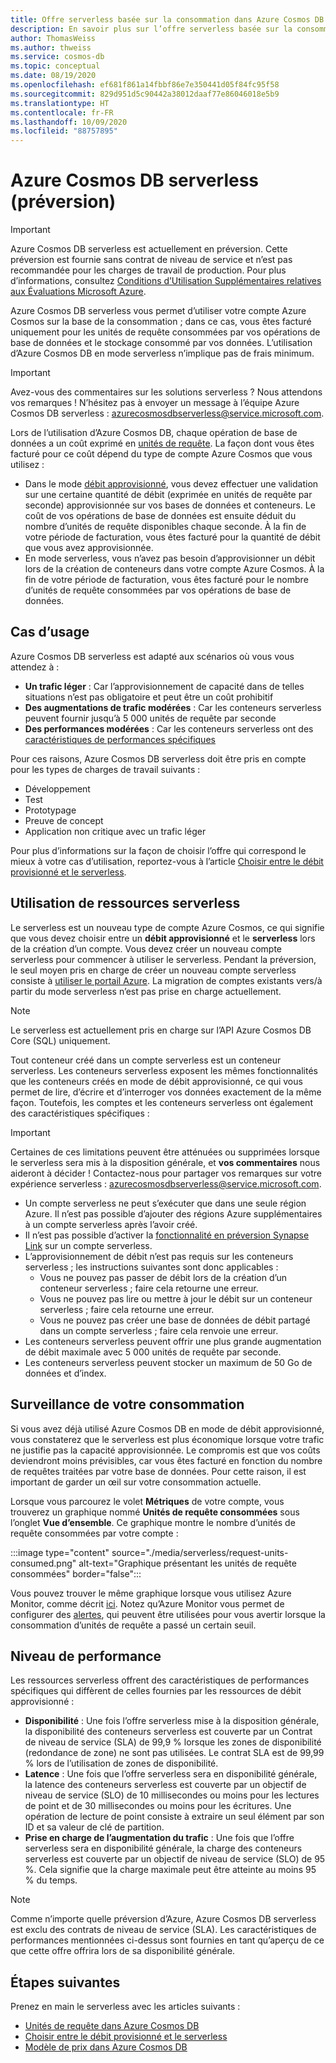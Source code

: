 ```yaml
---
title: Offre serverless basée sur la consommation dans Azure Cosmos DB
description: En savoir plus sur l’offre serverless basée sur la consommation d’Azure Cosmos DB.
author: ThomasWeiss
ms.author: thweiss
ms.service: cosmos-db
ms.topic: conceptual
ms.date: 08/19/2020
ms.openlocfilehash: ef681f861a14fbbf86e7e350441d05f84fc95f58
ms.sourcegitcommit: 829d951d5c90442a38012daaf77e86046018e5b9
ms.translationtype: HT
ms.contentlocale: fr-FR
ms.lasthandoff: 10/09/2020
ms.locfileid: "88757895"
---
```

# <a name="azure-cosmos-db-serverless-preview"></a>Azure Cosmos DB serverless (préversion)

> [!IMPORTANT]
> Azure Cosmos DB serverless est actuellement en préversion. Cette préversion est fournie sans contrat de niveau de service et n’est pas recommandée pour les charges de travail de production. Pour plus d’informations, consultez [Conditions d’Utilisation Supplémentaires relatives aux Évaluations Microsoft Azure](https://azure.microsoft.com/support/legal/preview-supplemental-terms/).

Azure Cosmos DB serverless vous permet d’utiliser votre compte Azure Cosmos sur la base de la consommation ; dans ce cas, vous êtes facturé uniquement pour les unités de requête consommées par vos opérations de base de données et le stockage consommé par vos données. L’utilisation d’Azure Cosmos DB en mode serverless n’implique pas de frais minimum.

> [!IMPORTANT] 
> Avez-vous des commentaires sur les solutions serverless ? Nous attendons vos remarques ! N’hésitez pas à envoyer un message à l’équipe Azure Cosmos DB serverless : [azurecosmosdbserverless@service.microsoft.com](mailto:azurecosmosdbserverless@service.microsoft.com).

Lors de l’utilisation d’Azure Cosmos DB, chaque opération de base de données a un coût exprimé en [unités de requête](request-units.md). La façon dont vous êtes facturé pour ce coût dépend du type de compte Azure Cosmos que vous utilisez :

- Dans le mode [débit approvisionné](set-throughput.md), vous devez effectuer une validation sur une certaine quantité de débit (exprimée en unités de requête par seconde) approvisionnée sur vos bases de données et conteneurs. Le coût de vos opérations de base de données est ensuite déduit du nombre d’unités de requête disponibles chaque seconde. À la fin de votre période de facturation, vous êtes facturé pour la quantité de débit que vous avez approvisionnée.
- En mode serverless, vous n’avez pas besoin d’approvisionner un débit lors de la création de conteneurs dans votre compte Azure Cosmos. À la fin de votre période de facturation, vous êtes facturé pour le nombre d’unités de requête consommées par vos opérations de base de données.

## <a name="use-cases"></a>Cas d’usage

Azure Cosmos DB serverless est adapté aux scénarios où vous vous attendez à :

- **Un trafic léger** : Car l’approvisionnement de capacité dans de telles situations n’est pas obligatoire et peut être un coût prohibitif
- **Des augmentations de trafic modérées** : Car les conteneurs serverless peuvent fournir jusqu’à 5 000 unités de requête par seconde
- **Des performances modérées** : Car les conteneurs serverless ont des [caractéristiques de performances spécifiques](#performance)

Pour ces raisons, Azure Cosmos DB serverless doit être pris en compte pour les types de charges de travail suivants :

- Développement
- Test
- Prototypage
- Preuve de concept
- Application non critique avec un trafic léger

Pour plus d’informations sur la façon de choisir l’offre qui correspond le mieux à votre cas d’utilisation, reportez-vous à l’article [Choisir entre le débit provisionné et le serverless](throughput-serverless.md).

## <a name="using-serverless-resources"></a>Utilisation de ressources serverless

Le serverless est un nouveau type de compte Azure Cosmos, ce qui signifie que vous devez choisir entre un **débit approvisionné** et le **serverless** lors de la création d’un compte. Vous devez créer un nouveau compte serverless pour commencer à utiliser le serverless. Pendant la préversion, le seul moyen pris en charge de créer un nouveau compte serverless consiste à [utiliser le portail Azure](create-cosmosdb-resources-portal.md). La migration de comptes existants vers/à partir du mode serverless n’est pas prise en charge actuellement.

> [!NOTE]
> Le serverless est actuellement pris en charge sur l’API Azure Cosmos DB Core (SQL) uniquement.

Tout conteneur créé dans un compte serverless est un conteneur serverless. Les conteneurs serverless exposent les mêmes fonctionnalités que les conteneurs créés en mode de débit approvisionné, ce qui vous permet de lire, d’écrire et d’interroger vos données exactement de la même façon. Toutefois, les comptes et les conteneurs serverless ont également des caractéristiques spécifiques :

> [!IMPORTANT]
> Certaines de ces limitations peuvent être atténuées ou supprimées lorsque le serverless sera mis à la disposition générale, et **vos commentaires** nous aideront à décider ! Contactez-nous pour partager vos remarques sur votre expérience serverless : [azurecosmosdbserverless@service.microsoft.com](mailto:azurecosmosdbserverless@service.microsoft.com).

- Un compte serverless ne peut s’exécuter que dans une seule région Azure. Il n’est pas possible d’ajouter des régions Azure supplémentaires à un compte serverless après l’avoir créé.
- Il n’est pas possible d’activer la [fonctionnalité en préversion Synapse Link](synapse-link.md) sur un compte serverless.
- L’approvisionnement de débit n’est pas requis sur les conteneurs serverless ; les instructions suivantes sont donc applicables :
    - Vous ne pouvez pas passer de débit lors de la création d’un conteneur serverless ; faire cela retourne une erreur.
    - Vous ne pouvez pas lire ou mettre à jour le débit sur un conteneur serverless ; faire cela retourne une erreur.
    - Vous ne pouvez pas créer une base de données de débit partagé dans un compte serverless ; faire cela renvoie une erreur.
- Les conteneurs serverless peuvent offrir une plus grande augmentation de débit maximale avec 5 000 unités de requête par seconde.
- Les conteneurs serverless peuvent stocker un maximum de 50 Go de données et d’index.

## <a name="monitoring-your-consumption"></a>Surveillance de votre consommation

Si vous avez déjà utilisé Azure Cosmos DB en mode de débit approvisionné, vous constaterez que le serverless est plus économique lorsque votre trafic ne justifie pas la capacité approvisionnée. Le compromis est que vos coûts deviendront moins prévisibles, car vous êtes facturé en fonction du nombre de requêtes traitées par votre base de données. Pour cette raison, il est important de garder un œil sur votre consommation actuelle.

Lorsque vous parcourez le volet **Métriques** de votre compte, vous trouverez un graphique nommé **Unités de requête consommées** sous l’onglet **Vue d’ensemble**. Ce graphique montre le nombre d’unités de requête consommées par votre compte :

:::image type="content" source="./media/serverless/request-units-consumed.png" alt-text="Graphique présentant les unités de requête consommées" border="false":::

Vous pouvez trouver le même graphique lorsque vous utilisez Azure Monitor, comme décrit [ici](monitor-request-unit-usage.md). Notez qu’Azure Monitor vous permet de configurer des [alertes](../azure-monitor/platform/alerts-metric-overview.md), qui peuvent être utilisées pour vous avertir lorsque la consommation d’unités de requête a passé un certain seuil.

## <a name="performance"></a><a id="performance"></a>Niveau de performance

Les ressources serverless offrent des caractéristiques de performances spécifiques qui diffèrent de celles fournies par les ressources de débit approvisionné :

- **Disponibilité** : Une fois l’offre serverless mise à la disposition générale, la disponibilité des conteneurs serverless est couverte par un Contrat de niveau de service (SLA) de 99,9 % lorsque les zones de disponibilité (redondance de zone) ne sont pas utilisées. Le contrat SLA est de 99,99 % lors de l’utilisation de zones de disponibilité.
- **Latence** : Une fois que l’offre serverless sera en disponibilité générale, la latence des conteneurs serverless est couverte par un objectif de niveau de service (SLO) de 10 millisecondes ou moins pour les lectures de point et de 30 millisecondes ou moins pour les écritures. Une opération de lecture de point consiste à extraire un seul élément par son ID et sa valeur de clé de partition.
- **Prise en charge de l’augmentation du trafic** : Une fois que l’offre serverless sera en disponibilité générale, la charge des conteneurs serverless est couverte par un objectif de niveau de service (SLO) de 95 %. Cela signifie que la charge maximale peut être atteinte au moins 95 % du temps.

> [!NOTE]
> Comme n’importe quelle préversion d’Azure, Azure Cosmos DB serverless est exclu des contrats de niveau de service (SLA). Les caractéristiques de performances mentionnées ci-dessus sont fournies en tant qu’aperçu de ce que cette offre offrira lors de sa disponibilité générale.

## <a name="next-steps"></a>Étapes suivantes

Prenez en main le serverless avec les articles suivants :

- [Unités de requête dans Azure Cosmos DB](request-units.md)
- [Choisir entre le débit provisionné et le serverless](throughput-serverless.md)
- [Modèle de prix dans Azure Cosmos DB](how-pricing-works.md)
